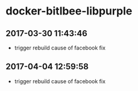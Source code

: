 # docker-bitlbee-libpurple
## 2017-03-30 11:43:46
- trigger rebuild cause of facebook fix
## 2017-04-04 12:59:58
- trigger rebuild cause of facebook fix
